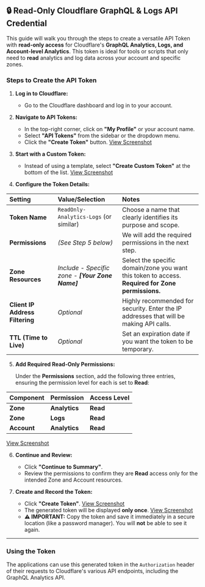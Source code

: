## 🔒 Read-Only Cloudflare GraphQL & Logs API Credential

This guide will walk you through the steps to create a versatile API Token with **read-only access** for Cloudflare's **GraphQL Analytics, Logs, and Account-level Analytics**. This token is ideal for tools or scripts that only need to **read** analytics and log data across your account and specific zones.


### Steps to Create the API Token

1.  **Log in to Cloudflare:**
    * Go to the Cloudflare dashboard and log in to your account.

2.  **Navigate to API Tokens:**
    * In the top-right corner, click on **"My Profile"** or your account name.
    * Select **"API Tokens"** from the sidebar or the dropdown menu.
    * Click the **"Create Token"** button.
    [View Screenshot](assets/Cloudflare-Step-01.png)

3.  **Start with a Custom Token:**
    * Instead of using a template, select **"Create Custom Token"** at the bottom of the list. [View Screenshot](assets/Cloudflare-Step-02.png)

4.  **Configure the Token Details:**

| Setting | Value/Selection | Notes |
| :--- | :--- | :--- |
| **Token Name** | `ReadOnly-Analytics-Logs` (or similar) | Choose a name that clearly identifies its purpose and scope. |
| **Permissions** | *(See Step 5 below)* | We will add the required permissions in the next step. |
| **Zone Resources** | *Include - Specific zone - **[Your Zone Name]*** | Select the specific domain/zone you want this token to access. **Required for Zone permissions.** |
| **Client IP Address Filtering** | *Optional* | Highly recommended for security. Enter the IP addresses that will be making API calls. |
| **TTL (Time to Live)** | *Optional* | Set an expiration date if you want the token to be temporary. |

5.  **Add Required Read-Only Permissions:**

    Under the **Permissions** section, add the following three entries, ensuring the permission level for each is set to **Read**:

| Component | Permission | Access Level |
| :--- | :--- | :--- |
| **Zone** | **Analytics** | **Read** |
| **Zone** | **Logs** | **Read** |
| **Account** | **Analytics** | **Read** |

[View Screenshot](assets/Cloudflare-Step-03.png)

6.  **Continue and Review:**
    * Click **"Continue to Summary"**.
    * Review the permissions to confirm they are **Read** access only for the intended Zone and Account resources.

7.  **Create and Record the Token:**
    * Click **"Create Token"**.     [View Screenshot](assets/Cloudflare-Step-04.png)
    * The generated token will be displayed **only once**. [View Screenshot](assets/Cloudflare-Step-05.png)
    * **⚠️ IMPORTANT:** Copy the token and save it immediately in a secure location (like a password manager). You will **not** be able to see it again.

---

### Using the Token

The applications can use this generated token in the `Authorization` header of their requests to Cloudflare's various API endpoints, including the GraphQL Analytics API.

